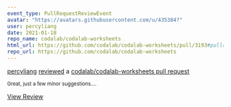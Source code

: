 ```yaml
---
event_type: PullRequestReviewEvent
avatar: "https://avatars.githubusercontent.com/u/435384?"
user: percyliang
date: 2021-01-18
repo_name: codalab/codalab-worksheets
html_url: https://github.com/codalab/codalab-worksheets/pull/3193#pullrequestreview-570803549
repo_url: https://github.com/codalab/codalab-worksheets
---
```


<a href='https://github.com/percyliang' target='_blank'>percyliang</a> <a href='https://github.com/codalab/codalab-worksheets/pull/3193#pullrequestreview-570803549' target='_blank'>reviewed</a> a <a href='https://github.com/codalab/codalab-worksheets/pull/3193' target='_blank'>codalab/codalab-worksheets pull request</a>

<small>Great, just a few minor suggestions....</small>

<a href='https://github.com/codalab/codalab-worksheets/pull/3193#pullrequestreview-570803549' target='_blank'>View Review</a>